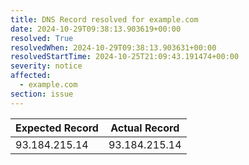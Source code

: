 ```yaml
---
title: DNS Record resolved for example.com
date: 2024-10-29T09:38:13.903619+00:00
resolved: True
resolvedWhen: 2024-10-29T09:38:13.903631+00:00
resolvedStartTime: 2024-10-25T21:09:43.191474+00:00
severity: notice
affected:
  - example.com
section: issue
---
```


| Expected Record  | Actual Record  |
|------------------|----------------|
| 93.184.215.14 | 93.184.215.14 |
